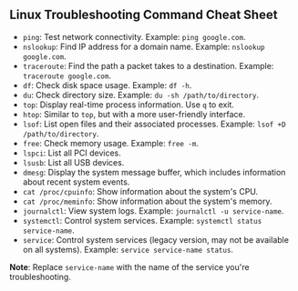## Linux Troubleshooting Command Cheat Sheet

- `ping`: Test network connectivity. Example: `ping google.com`.
- `nslookup`: Find IP address for a domain name. Example: `nslookup google.com`.
- `traceroute`: Find the path a packet takes to a destination. Example: `traceroute google.com`.
- `df`: Check disk space usage. Example: `df -h`.
- `du`: Check directory size. Example: `du -sh /path/to/directory`.
- `top`: Display real-time process information. Use `q` to exit.
- `htop`: Similar to `top`, but with a more user-friendly interface.
- `lsof`: List open files and their associated processes. Example: `lsof +D /path/to/directory`.
- `free`: Check memory usage. Example: `free -m`.
- `lspci`: List all PCI devices.
- `lsusb`: List all USB devices.
- `dmesg`: Display the system message buffer, which includes information about recent system events.
- `cat /proc/cpuinfo`: Show information about the system's CPU.
- `cat /proc/meminfo`: Show information about the system's memory.
- `journalctl`: View system logs. Example: `journalctl -u service-name`.
- `systemctl`: Control system services. Example: `systemctl status service-name`.
- `service`: Control system services (legacy version, may not be available on all systems). Example: `service service-name status`.

**Note**: Replace `service-name` with the name of the service you're troubleshooting.
